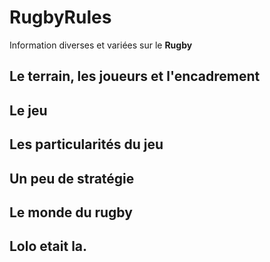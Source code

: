 # RugbyRules

Information diverses et variées sur le **Rugby**

## Le terrain, les joueurs et l'encadrement
## Le jeu
## Les particularités du jeu
## Un peu de stratégie
## Le monde du rugby
## Lolo etait la.